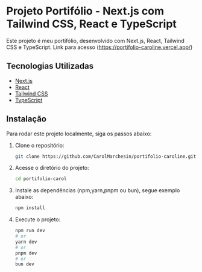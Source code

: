 # Projeto Portifólio - Next.js com Tailwind CSS, React e TypeScript

Este projeto é meu portifólio, desenvolvido com Next.js, React, Tailwind CSS e TypeScript.
Link para acesso (https://portifolio-caroline.vercel.app/)

## Tecnologias Utilizadas

- [Next.js](https://nextjs.org/)
- [React](https://reactjs.org/)
- [Tailwind CSS](https://tailwindcss.com/)
- [TypeScript](https://www.typescriptlang.org/)

## Instalação

Para rodar este projeto localmente, siga os passos abaixo:

1. Clone o repositório:

   ```bash
   git clone https://github.com/CarolMarchesin/portifolio-caroline.git
   ```

2. Acesse o diretório do projeto:

   ```bash
   cd portifolio-carol
   ```

3. Instale as dependências (npm,yarn,pnpm ou bun), segue exemplo abaixo:

   ```bash
   npm install
   ```

4. Execute o projeto:

   ```bash
   npm run dev
   # or
   yarn dev
   # or
   pnpm dev
   # or
   bun dev
   ```
